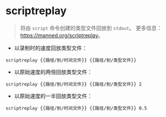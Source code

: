 # scriptreplay

> 将由 `script` 命令创建的类型文件回放到 `stdout`。
> 更多信息：<https://manned.org/scriptreplay>。

- 以录制时的速度回放类型文件：

`scriptreplay {{路径/到/时间文件}} {{路径/到/类型文件}}`

- 以原始速度的两倍回放类型文件：

`scriptreplay {{路径/到/时间文件}} {{路径/到/类型文件}} 2`

- 以原始速度的一半回放类型文件：

`scriptreplay {{路径/到/时间文件}} {{路径/到/类型文件}} 0.5`